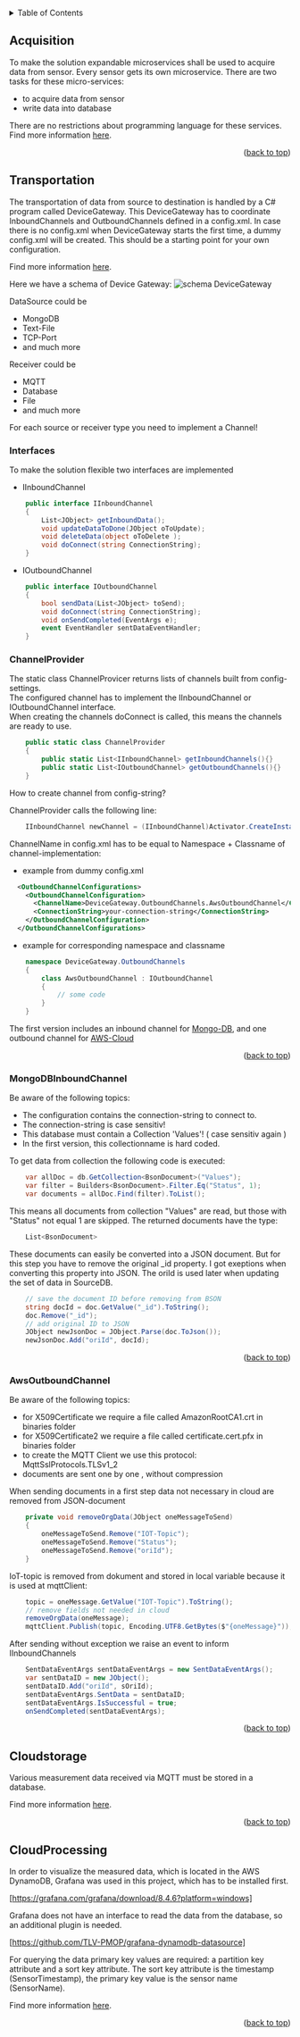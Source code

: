 <div id="top"></div>

<br />

<!-- TABLE OF CONTENTS -->
<details>
  <summary>Table of Contents</summary>
  <ol>
    <li><a href="#Acquisition">Data Acquisition</a></li>
	<li><a href="#Transportation">Data Transportation</a></li>
		<ul>
	        <li><a href="#Interfaces">Interfaces</a></li>
	        <li><a href="#ChannelProvider">ChannelProvider</a></li>
	        <li><a href="#MongoDBInboundChannel">Mongo Inbound Channel</a></li>
	        <li><a href="#AwsOutboundChannel">AwsOutboundChannel</a></li>
	   </ul>
    <li><a href="#Cloudstorage">Store data in cloud</a></li>    
	<li><a href="#CloudProcessing">Process data in cloud</a></li>   
  </ol>
</details>

## Acquisition

To make the solution expandable microservices shall be used to acquire data from sensor.
Every sensor gets its own microservice.
There are two tasks for these micro-services:
* to acquire data from sensor
* write data into database

There are no restrictions about programming language for these services.
Find more information <a href="docs/ACQUISITION_OV.md">here</a>.

<p align="right">(<a href="#top">back to top</a>)</p>

## Transportation

The transportation of data from source to destination is handled by a C# program called DeviceGateway.
This DeviceGateway has to coordinate InboundChannels and OutboundChannels defined in a config.xml.
In case there is no config.xml when DeviceGateway starts the first time, a dummy config.xml will be created.
This should be a starting point for your own configuration.

Find more information <a href="docs/TRANSPORTATION_OV.md">here</a>.

Here we have a schema of Device Gateway:
![schema DeviceGateway][dwg-image]

DataSource could be
* MongoDB
* Text-File
* TCP-Port
* and much more

Receiver could be
* MQTT
* Database
* File
* and much more

For each source or receiver type you need to implement a Channel!

### Interfaces

To make the solution flexible two interfaces are implemented
* IInboundChannel
```csharp
    public interface IInboundChannel
    {
        List<JObject> getInboundData();
        void updateDataToDone(JObject oToUpdate);
        void deleteData(object oToDelete );
        void doConnect(string ConnectionString);
    }
```

* IOutboundChannel
```csharp
    public interface IOutboundChannel
    {
        bool sendData(List<JObject> toSend);
        void doConnect(string ConnectionString);
        void onSendCompleted(EventArgs e);
        event EventHandler sentDataEventHandler;
    }
```

### ChannelProvider

The static class ChannelProvicer returns lists of channels built from config-settings. <br />
The configured channel has to implement the IInboundChannel or IOutboundChannel interface. <br />
When creating the channels doConnect is called, this means the channels are ready to use.

```csharp
	public static class ChannelProvider
	{
		public static List<IInboundChannel> getInboundChannels(){}
		public static List<IOutboundChannel> getOutboundChannels(){}
	}
```

How to create channel from config-string?

ChannelProvider calls the following line:
```csharp
	IInboundChannel newChannel = (IInboundChannel)Activator.CreateInstance(Type.GetType(channelConf.ChannelName));
```
ChannelName in config.xml has to be equal to Namespace + Classname of channel-implementation:
* example from dummy config.xml
```xml
  <OutboundChannelConfigurations>
    <OutboundChannelConfiguration>
      <ChannelName>DeviceGateway.OutboundChannels.AwsOutboundChannel</ChannelName>
      <ConnectionString>your-connection-string</ConnectionString>
    </OutboundChannelConfiguration>
  </OutboundChannelConfigurations>
```

* example for corresponding namespace and classname
```csharp
	namespace DeviceGateway.OutboundChannels
	{
		class AwsOutboundChannel : IOutboundChannel
		{
			// some code
		}
	}
```

The first version includes an inbound channel for <a href="#MongoDBInboundChannel">Mongo-DB</a>,
and one outbound channel for <a href="#AwsOutboundChannel">AWS-Cloud</a>

<p align="right">(<a href="#top">back to top</a>)</p>

### MongoDBInboundChannel

Be aware of the following topics:
* The configuration contains the connection-string to connect to.
* The connection-string is case sensitiv!
* This database must contain a Collection 'Values'! ( case sensitiv again )
* In the first version, this collectionname is hard coded.

To get data from collection the following code is executed:

```csharp
	var allDoc = db.GetCollection<BsonDocument>("Values");
	var filter = Builders<BsonDocument>.Filter.Eq("Status", 1);
	var documents = allDoc.Find(filter).ToList();
```
This means all documents from collection "Values" are read, but those with "Status" not equal 1 are skipped.
The returned documents have the type:
```csharp
	List<BsonDocument>
```
These documents can easily be converted into a JSON document.
But for this step you have to remove the original _id property. I got exeptions when converting this property into JSON.
The oriId is used later when updating the set of data in SourceDB.

```csharp
	// save the document ID before removing from BSON
	string docId = doc.GetValue("_id").ToString();
	doc.Remove("_id");
	// add original ID to JSON                
	JObject newJsonDoc = JObject.Parse(doc.ToJson());
	newJsonDoc.Add("oriId", docId);
```

<p align="right">(<a href="#top">back to top</a>)</p>

### AwsOutboundChannel

Be aware of the following topics:
* for X509Certificate we require a file called AmazonRootCA1.crt in binaries folder
* for X509Certificate2 we require a file called certificate.cert.pfx in binaries folder
* to create the MQTT Client we use this protocol: MqttSslProtocols.TLSv1_2
* documents are sent one by one , without compression


When sending documents in a first step data not necessary in cloud are removed from JSON-document
```csharp
	private void removeOrgData(JObject oneMessageToSend)
	{
	    oneMessageToSend.Remove("IOT-Topic");
	    oneMessageToSend.Remove("Status");
	    oneMessageToSend.Remove("oriId");
	}
```

IoT-topic is removed from dokument and stored in local variable because it is used at mqttClient:
```csharp
    topic = oneMessage.GetValue("IOT-Topic").ToString();
	// remove fields not needed in cloud
    removeOrgData(oneMessage);
	mqttClient.Publish(topic, Encoding.UTF8.GetBytes($"{oneMessage}"));
```
After sending without exception we raise an event to inform IInboundChannels 
```csharp
	SentDataEventArgs sentDataEventArgs = new SentDataEventArgs();
	var sentDataID = new JObject();
	sentDataID.Add("oriId", sOriId);
	sentDataEventArgs.SentData = sentDataID;
	sentDataEventArgs.IsSuccessful = true;
	onSendCompleted(sentDataEventArgs);
```
<p align="right">(<a href="#top">back to top</a>)</p>
  
## Cloudstorage

Various measurement data received via MQTT must be stored in a database.

Find more information <a href="CLOUDSTORAGE_OV.md">here</a>.

<p align="right">(<a href="#top">back to top</a>)</p>

## CloudProcessing

In order to visualize the measured data, which is located in the AWS DynamoDB, Grafana was used in this project, which has to be installed first. 

[https://grafana.com/grafana/download/8.4.6?platform=windows]

Grafana does not have an interface to read the data from the database, so an additional plugin is needed. 

[https://github.com/TLV-PMOP/grafana-dynamodb-datasource]

For querying the data primary key values are required: a partition key attribute and a sort key attribute.
The sort key attribute is the timestamp (SensorTimestamp), the primary key value is the sensor name (SensorName). 

Find more information <a href="docs/CLOUDPROCESSING_OV.md">here</a>.

<p align="right">(<a href="#top">back to top</a>)</p>

[dwg-image]:images/DWG.png